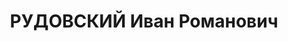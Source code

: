 ---
title: РУДОВСКИЙ Иван Романович
description: "Род. в 1902, Ахалцихский район, г. Ахалцихе, поляк. Род занятий: до\
  \ ареста - инструктор пром.-транспортн. отдела ЦК КП/б/ Груз. \n  Осужден Тройкой\
  \ при НКВД ГССР 04.12.1937. Мера наказания: расстрел с конфискацией личного имущества.\
  \ Дата расстрела: 11.12.1937"
---